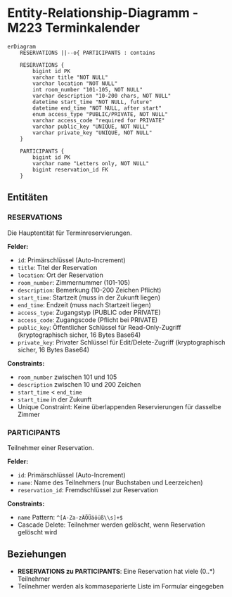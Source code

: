 # Entity-Relationship-Diagramm - M223 Terminkalender

```mermaid
erDiagram
    RESERVATIONS ||--o{ PARTICIPANTS : contains
    
    RESERVATIONS {
        bigint id PK
        varchar title "NOT NULL"
        varchar location "NOT NULL"
        int room_number "101-105, NOT NULL"
        varchar description "10-200 chars, NOT NULL"
        datetime start_time "NOT NULL, future"
        datetime end_time "NOT NULL, after start"
        enum access_type "PUBLIC/PRIVATE, NOT NULL"
        varchar access_code "required for PRIVATE"
        varchar public_key "UNIQUE, NOT NULL"
        varchar private_key "UNIQUE, NOT NULL"
    }
    
    PARTICIPANTS {
        bigint id PK
        varchar name "Letters only, NOT NULL"
        bigint reservation_id FK
    }
```

## Entitäten

### RESERVATIONS
Die Hauptentität für Terminreservierungen.

**Felder:**
- `id`: Primärschlüssel (Auto-Increment)
- `title`: Titel der Reservation
- `location`: Ort der Reservation
- `room_number`: Zimmernummer (101-105)
- `description`: Bemerkung (10-200 Zeichen Pflicht)
- `start_time`: Startzeit (muss in der Zukunft liegen)
- `end_time`: Endzeit (muss nach Startzeit liegen)
- `access_type`: Zugangstyp (PUBLIC oder PRIVATE)
- `access_code`: Zugangscode (Pflicht bei PRIVATE)
- `public_key`: Öffentlicher Schlüssel für Read-Only-Zugriff (kryptographisch sicher, 16 Bytes Base64)
- `private_key`: Privater Schlüssel für Edit/Delete-Zugriff (kryptographisch sicher, 16 Bytes Base64)

**Constraints:**
- `room_number` zwischen 101 und 105
- `description` zwischen 10 und 200 Zeichen
- `start_time` < `end_time`
- `start_time` in der Zukunft
- Unique Constraint: Keine überlappenden Reservierungen für dasselbe Zimmer

### PARTICIPANTS
Teilnehmer einer Reservation.

**Felder:**
- `id`: Primärschlüssel (Auto-Increment)
- `name`: Name des Teilnehmers (nur Buchstaben und Leerzeichen)
- `reservation_id`: Fremdschlüssel zur Reservation

**Constraints:**
- `name` Pattern: `^[A-Za-zÄÖÜäöüß\\s]+$`
- Cascade Delete: Teilnehmer werden gelöscht, wenn Reservation gelöscht wird

## Beziehungen

- **RESERVATIONS zu PARTICIPANTS**: Eine Reservation hat viele (0..*) Teilnehmer
- Teilnehmer werden als kommaseparierte Liste im Formular eingegeben
